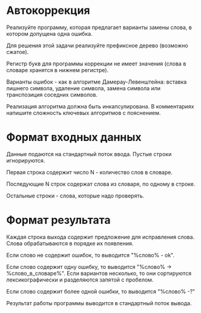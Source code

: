 # Автокоррекция
Реализуйте программу, которая предлагает варианты замены слова, в котором допущена одна ошибка.

Для решения этой задачи реализуйте префиксное дерево (возможно сжатое).

Регистр букв для программы коррекции не имеет значения (слова в словаре хранятся в нижнем регистре).

Варианты ошибок - как в алгоритме Дамерау-Левенштейна: вставка лишнего символа, удаление символа, замена символа или транспозиция соседних символов.

Реализация алгоритма должна быть инкапсулирована. В комментариях напишите сложность ключевых алгоритмов с пояснением.

# Формат входных данных
Данные подаются на стандартный поток ввода. Пустые строки игнорируются.

Первая строка содержит число N - количество слов в словаре.

Последующие N строк содержат слова из словаря, по одному в строке.

Остальные строки - слова, которые надо проверять.

# Формат результата
Каждая строка выхода содержит предложение для исправления слова. Слова обрабатываются в порядке их появления.

Если слово не содержит ошибок, то выводится "%слово% - ok".

Если слово содержит одну ошибку, то выводится "%слово% -> %слово_в_словаре%". Если вариантов несколько, то они сортируются лексикографически и разделяются запятой с пробелом.

Если слово содержит более одной ошибки, то выводится "%слово% -?"

Результат работы программы выводится в стандартный поток вывода.